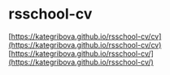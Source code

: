 # rsschool-cv

[https://kategribova.github.io/rsschool-cv/cv](https://kategribova.github.io/rsschool-cv/cv)
[https://kategribova.github.io/rsschool-cv/](https://kategribova.github.io/rsschool-cv/)
